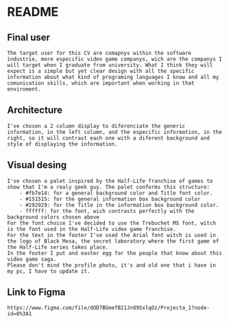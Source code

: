 # README #

## Final user
    The target user for this CV are comapnys within the software industrie, more especific video game companys, wich are the companys I will target when I graduate from university. What I think they will expect is a simple but yet clear design with all the specific information about what kind of programing languages I know and all my comunication skills, which are important when working in that enviroment.  
## Architecture
    I've chosen a 2 column display to diferenciate the generic information, in the left column, and the especific information, in the right, so it will contrast each one with a diferent background and style of displaying the information.
## Visual desing
    I've chosen a palet inspired by the Half-Life franchise of games to show that I'm a realy geek guy. The palet conforms this structure:
        - #fb7e14: for a general background color and Title font color.
        - #151515: for the general information box background color
        - #292929: for the Title in the information box background color.
        - ffffff: for the font, wich contrasts perfectly with the background colors chosen above
    For the font choice I've decided to use the Trebuchet MS font, witch is the font used in the Half-Life video game franchise.
    For the text in the footer I've used the Arial font witch is used in the logo of Black Mesa, the secret laboratory where the first game of the Half-Life series takes place. 
    In the footer I put and easter egg for the people that know about this video game saga. 
    Please don't mind the profile photo, it's and old one that i have in my pc, I have to update it.

## Link to Figma
    https://www.figma.com/file/dOD7BGmefB21Jn89SxlqOz/Projecta_1?node-id=0%3A1

